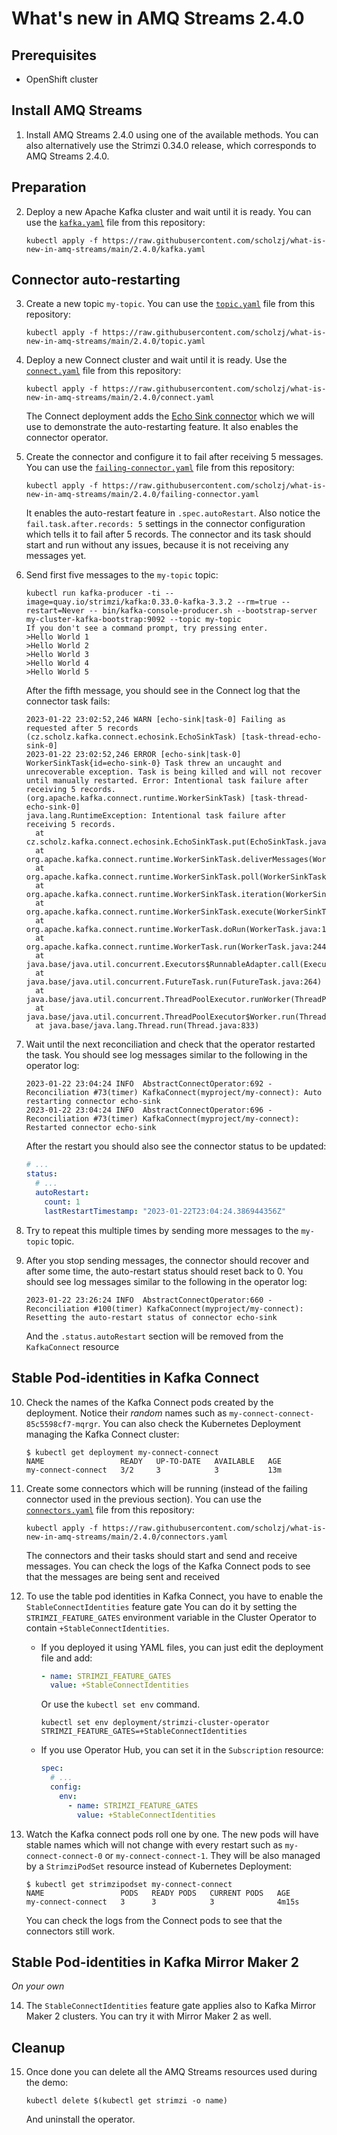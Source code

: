 # What's new in AMQ Streams 2.4.0

## Prerequisites

* OpenShift cluster

## Install AMQ Streams

1. Install AMQ Streams 2.4.0 using one of the available methods.
   You can also alternatively use the Strimzi 0.34.0 release, which corresponds to AMQ Streams 2.4.0.

## Preparation

2. Deploy a new Apache Kafka cluster and wait until it is ready.
   You can use the [`kafka.yaml`](./kafka.yaml) file from this repository:
   ```
   kubectl apply -f https://raw.githubusercontent.com/scholzj/what-is-new-in-amq-streams/main/2.4.0/kafka.yaml

## Connector auto-restarting

3. Create a new topic `my-topic`.
   You can use the [`topic.yaml`](./topic.yaml) file from this repository:
   ```
   kubectl apply -f https://raw.githubusercontent.com/scholzj/what-is-new-in-amq-streams/main/2.4.0/topic.yaml
   ```

4. Deploy a new Connect cluster and wait until it is ready.
   Use the [`connect.yaml`](./connect.yaml) file from this repository:
   ```
   kubectl apply -f https://raw.githubusercontent.com/scholzj/what-is-new-in-amq-streams/main/2.4.0/connect.yaml
   ```
   The Connect deployment adds the [Echo Sink connector](https://github.com/scholzj/echo-sink) which we will use to demonstrate the auto-restarting feature.
   It also enables the connector operator.

5. Create the connector and configure it to fail after receiving 5 messages.
   You can use the [`failing-connector.yaml`](./failing-connector.yaml) file from this repository:
   ```
   kubectl apply -f https://raw.githubusercontent.com/scholzj/what-is-new-in-amq-streams/main/2.4.0/failing-connector.yaml
   ```
   It enables the auto-restart feature in `.spec.autoRestart`.
   Also notice the `fail.task.after.records: 5` settings in the connector configuration which tells it to fail after 5 records.
   The connector and its task should start and run without any issues, because it is not receiving any messages yet.

6. Send first five messages to the `my-topic` topic:
   ```
   kubectl run kafka-producer -ti --image=quay.io/strimzi/kafka:0.33.0-kafka-3.3.2 --rm=true --restart=Never -- bin/kafka-console-producer.sh --bootstrap-server my-cluster-kafka-bootstrap:9092 --topic my-topic
   If you don't see a command prompt, try pressing enter.
   >Hello World 1
   >Hello World 2
   >Hello World 3
   >Hello World 4
   >Hello World 5
   ```
   After the fifth message, you should see in the Connect log that the connector task fails:
   ```
   2023-01-22 23:02:52,246 WARN [echo-sink|task-0] Failing as requested after 5 records (cz.scholz.kafka.connect.echosink.EchoSinkTask) [task-thread-echo-sink-0]
   2023-01-22 23:02:52,246 ERROR [echo-sink|task-0] WorkerSinkTask{id=echo-sink-0} Task threw an uncaught and unrecoverable exception. Task is being killed and will not recover until manually restarted. Error: Intentional task failure after receiving 5 records. (org.apache.kafka.connect.runtime.WorkerSinkTask) [task-thread-echo-sink-0]
   java.lang.RuntimeException: Intentional task failure after receiving 5 records.
     at cz.scholz.kafka.connect.echosink.EchoSinkTask.put(EchoSinkTask.java:131)
     at org.apache.kafka.connect.runtime.WorkerSinkTask.deliverMessages(WorkerSinkTask.java:581)
     at org.apache.kafka.connect.runtime.WorkerSinkTask.poll(WorkerSinkTask.java:333)
     at org.apache.kafka.connect.runtime.WorkerSinkTask.iteration(WorkerSinkTask.java:234)
     at org.apache.kafka.connect.runtime.WorkerSinkTask.execute(WorkerSinkTask.java:203)
     at org.apache.kafka.connect.runtime.WorkerTask.doRun(WorkerTask.java:189)
     at org.apache.kafka.connect.runtime.WorkerTask.run(WorkerTask.java:244)
     at java.base/java.util.concurrent.Executors$RunnableAdapter.call(Executors.java:539)
     at java.base/java.util.concurrent.FutureTask.run(FutureTask.java:264)
     at java.base/java.util.concurrent.ThreadPoolExecutor.runWorker(ThreadPoolExecutor.java:1136)
     at java.base/java.util.concurrent.ThreadPoolExecutor$Worker.run(ThreadPoolExecutor.java:635)
     at java.base/java.lang.Thread.run(Thread.java:833)
   ```

7. Wait until the next reconciliation and check that the operator restarted the task.
   You should see log messages similar to the following in the operator log:
   ```
   2023-01-22 23:04:24 INFO  AbstractConnectOperator:692 - Reconciliation #73(timer) KafkaConnect(myproject/my-connect): Auto restarting connector echo-sink
   2023-01-22 23:04:24 INFO  AbstractConnectOperator:696 - Reconciliation #73(timer) KafkaConnect(myproject/my-connect): Restarted connector echo-sink
   ```
   After the restart you should also see the connector status to be updated:
   ```yaml
   # ...
   status:
     # ...
     autoRestart:
       count: 1
       lastRestartTimestamp: "2023-01-22T23:04:24.386944356Z"
   ```

8. Try to repeat this multiple times by sending more messages to the `my-topic` topic.

9. After you stop sending messages, the connector should recover and after some time, the auto-restart status should reset back to 0.
   You should see log messages similar to the following in the operator log:
   ```
   2023-01-22 23:26:24 INFO  AbstractConnectOperator:660 - Reconciliation #100(timer) KafkaConnect(myproject/my-connect): Resetting the auto-restart status of connector echo-sink
   ```
   And the `.status.autoRestart` section will be removed from the `KafkaConnect` resource

## Stable Pod-identities in Kafka Connect

10. Check the names of the Kafka Connect pods created by the deployment.
    Notice their _random_ names such as `my-connect-connect-85c5598cf7-mqrgr`.
    You can also check the Kubernetes Deployment managing the Kafka Connect cluster:
    ```
    $ kubectl get deployment my-connect-connect
    NAME                 READY   UP-TO-DATE   AVAILABLE   AGE
    my-connect-connect   3/2     3            3           13m
    ```

11. Create some connectors which will be running (instead of the failing connector used in the previous section).
    You can use the [`connectors.yaml`](./connectors.yaml) file from this repository:
    ```
    kubectl apply -f https://raw.githubusercontent.com/scholzj/what-is-new-in-amq-streams/main/2.4.0/connectors.yaml
    ```
    The connectors and their tasks should start and send and receive messages.
    You can check the logs of the Kafka Connect pods to see that the messages are being sent and received

12. To use the table pod identities in Kafka Connect, you have to enable the `StableConnectIdentities` feature gate
    You can do it by setting the `STRIMZI_FEATURE_GATES` environment variable in the Cluster Operator to contain `+StableConnectIdentities`.
    * If you deployed it using YAML files, you can just edit the deployment file and add:
      ```yaml
      - name: STRIMZI_FEATURE_GATES
        value: +StableConnectIdentities
      ```
      Or use the `kubectl set env` command.
      ```
      kubectl set env deployment/strimzi-cluster-operator STRIMZI_FEATURE_GATES=+StableConnectIdentities
      ```
    * If you use Operator Hub, you can set it in the `Subscription` resource:
      ```yaml
      spec:
        # ...
        config:
          env:
            - name: STRIMZI_FEATURE_GATES
              value: +StableConnectIdentities
      ```

13. Watch the Kafka connect pods roll one by one.
    The new pods will have stable names which will not change with every restart such as `my-connect-connect-0` or `my-connect-connect-1`.
    They will be also managed by a `StrimziPodSet` resource instead of Kubernetes Deployment:
    ```
    $ kubectl get strimzipodset my-connect-connect
    NAME                 PODS   READY PODS   CURRENT PODS   AGE
    my-connect-connect   3      3            3              4m15s
    ```
    You can check the logs from the Connect pods to see that the connectors still work.

## Stable Pod-identities in Kafka Mirror Maker 2

_On your own_

14. The `StableConnectIdentities` feature gate applies also to Kafka Mirror Maker 2 clusters.
    You can try it with Mirror Maker 2 as well.

## Cleanup

15. Once done you can delete all the AMQ Streams resources used during the demo:
    ```
    kubectl delete $(kubectl get strimzi -o name)
    ```
    And uninstall the operator.
